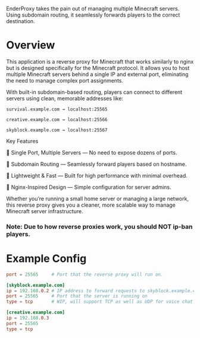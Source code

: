 EnderProxy takes the pain out of managing multiple Minecraft servers. Using subdomain routing, it seamlessly forwards players to the correct destination.


# Overview

This application is a reverse proxy for Minecraft that works similarly to nginx but is designed specifically for the Minecraft protocol. It allows you to host multiple Minecraft servers behind a single IP and external port, eliminating the need to manage complex port assignments.

With built-in subdomain-based routing, players can connect to different servers using clean, memorable addresses like:

`survival.example.com → localhost:25565`

`creative.example.com → localhost:25566`

`skyblock.example.com → localhost:25567`

Key Features

🔹 Single Port, Multiple Servers — No need to expose dozens of ports.

🔹 Subdomain Routing — Seamlessly forward players based on hostname.

🔹 Lightweight & Fast — Built for high performance with minimal overhead.

🔹 Nginx-Inspired Design — Simple configuration for server admins.

Whether you’re running a small home server or managing a large network, this reverse proxy gives you a cleaner, more scalable way to manage Minecraft server infrastructure.

### Note: Due to how reverse proxies work, you should NOT ip-ban players. 

# Example Config

```conf
port = 25565     # Port that the reverse proxy will run on.

[skyblock.example.com]
ip = 192.168.0.2 # IP address to forward requests to skyblock.example.com to
port = 25565     # Port that the server is running on
type = tcp       # WIP, will support TCP as well as UDP for voice chat

[creative.example.com]
ip = 192.168.0.3
port = 25565
type = tcp
```
